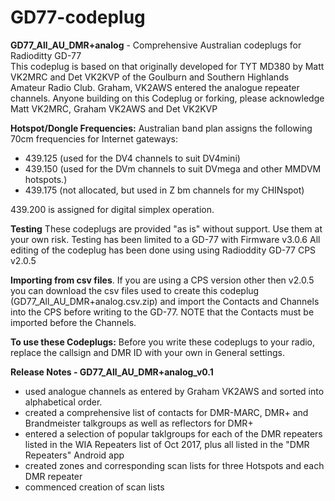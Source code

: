 # GD77-codeplug

<b>GD77_All_AU_DMR+analog</b> - Comprehensive Australian codeplugs for Radioditty GD-77 </br>
This codeplug is based on that originally developed for TYT MD380 by Matt VK2MRC and Det VK2KVP of the Goulburn and Southern Highlands Amateur Radio Club. Graham, VK2AWS entered the analogue repeater channels. Anyone building on this Codeplug or forking, please acknowledge Matt VK2MRC, Graham VK2AWS and Det VK2KVP

<b>Hotspot/Dongle Frequencies:</b> Australian band plan assigns the following 70cm frequencies for Internet gateways:
- 439.125 (used for the DV4 channels to suit DV4mini)
- 439.150 (used for the DVm channels to suit DVmega and other MMDVM hotspots.)
- 439.175 (not allocated, but used in Z bm channels for my CHINspot)

439.200 is assigned for digital simplex operation.

<b>Testing</b> These codeplugs are provided "as is" without support. Use them at your own risk. Testing has been limited to a GD-77 with Firmware v3.0.6 All editing of the codeplug has been done using using Radioddity GD-77 CPS v2.0.5

<b>Importing from csv files</b>. If you are using a CPS version other then v2.0.5 you can download the csv files used to create this codeplug (GD77_All_AU_DMR+analog.csv.zip) and import the Contacts and Channels into the CPS before writing to the GD-77.  NOTE that the Contacts must be imported before the Channels.

<b>To use these Codeplugs:</b> Before you write these codeplugs to your radio, replace the callsign and DMR ID with your own in General settings.

<b>Release Notes - GD77_All_AU_DMR+analog_v0.1</b> 
- used analogue channels as entered by Graham VK2AWS and sorted into alphabetical order.
- created a comprehensive list of contacts for DMR-MARC, DMR+ and Brandmeister talkgroups as well as reflectors for DMR+
- entered a selection of popular taklgroups for each of the DMR repeaters listed in the WIA Repeaters list of Oct 2017, plus all listed in the "DMR Repeaters" Android app 
- created zones and corresponding scan lists for three Hotspots and each DMR repeater
- commenced creation of scan lists

